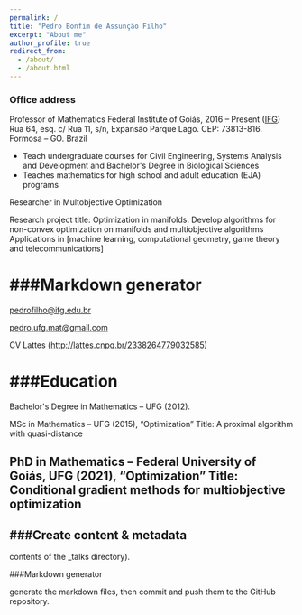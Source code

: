 ```yaml
---
permalink: /
title: "Pedro Bonfim de Assunção Filho"
excerpt: "About me"
author_profile: true
redirect_from: 
  - /about/
  - /about.html
---
```


### Office address

Professor of Mathematics
Federal Institute of Goiás, 2016 – Present ([IFG](https://www.ifg.edu.br/formosa))  
Rua 64, esq. c/ Rua 11, s/n, Expansão Parque Lago. CEP: 73813-816. Formosa – GO. Brazil


- Teach undergraduate courses for Civil Engineering,  Systems Analysis and Development and Bachelor's Degree in Biological Sciences
- Teaches mathematics for high school and adult education (EJA) programs

Researcher in Multobjective Optimization

Research project title: Optimization in manifolds.
Develop algorithms for non-convex optimization on manifolds and multiobjective algorithms
Applications in [machine learning, computational geometry, game theory and telecommunications]

###Markdown generator
======
pedrofilho@ifg.edu.br

pedro.ufg.mat@gmail.com

CV Lattes (http://lattes.cnpq.br/2338264779032585)

###Education
======
Bachelor's Degree in Mathematics – UFG (2012).

MSc in Mathematics – UFG (2015), “Optimization”
Title: A proximal algorithm with quasi-distance

PhD in Mathematics – Federal University of Goiás, UFG (2021), “Optimization”
Title: Conditional gradient methods for multiobjective optimization
------

###Create content & metadata
------
contents of the _talks directory).

###Markdown generator

generate the markdown files, then commit and push them to the GitHub repository.


